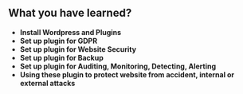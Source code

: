 ## What you have learned?
- **Install Wordpress and Plugins**
- **Set up plugin for GDPR**
- **Set up plugin for Website Security**
- **Set up plugin for Backup**
- **Set up plugin for Auditing, Monitoring, Detecting, Alerting**
- **Using these plugin to protect website from accident, internal or external attacks**
